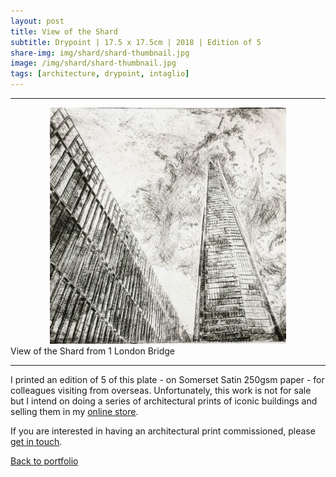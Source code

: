 ```yaml
---
layout: post
title: View of the Shard
subtitle: Drypoint | 17.5 x 17.5cm | 2018 | Edition of 5
share-img: img/shard/shard-thumbnail.jpg
image: /img/shard/shard-thumbnail.jpg
tags: [architecture, drypoint, intaglio]
---
```

___

<div style="text-align:center"><img src="/img/shard/shard-thumbnail.jpg" width="75%" height="auto" frameBorder="0" /></div>
 <div class="caption">View of the Shard from 1 London Bridge</div>

___

I printed an edition of 5 of this plate - on Somerset Satin 250gsm paper - for colleagues visiting from overseas. Unfortunately, this work is not for sale but I intend on doing a series of architectural prints of iconic buildings and selling them in my [online store](https://bodhio.bigcartel.com). 

If you are interested in having an architectural print commissioned, please [get in touch](/contact).

[Back to portfolio](https://bodh.io)
